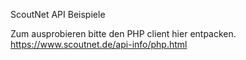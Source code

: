 ScoutNet API Beispiele

Zum ausprobieren bitte den PHP client hier entpacken.
https://www.scoutnet.de/api-info/php.html

